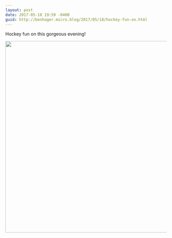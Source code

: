 ```yaml
---
layout: post
date: 2017-05-18 19:59 -0400
guid: http://benhager.micro.blog/2017/05/18/hockey-fun-on.html
---
```

Hockey fun on this gorgeous evening!

<img src="http://benhager.micro.blog/uploads/2017/dcc0701a50.jpg" width="600" height="600" style="height: auto" />

